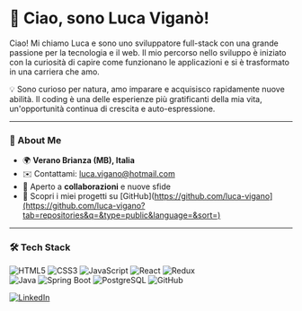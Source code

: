 # 👋 Ciao, sono Luca Viganò!  

Ciao! Mi chiamo Luca e sono uno sviluppatore full-stack con una grande passione per la tecnologia e il web. Il mio percorso nello sviluppo è iniziato con la curiosità di capire come funzionano le applicazioni e si è trasformato in una carriera che amo.  

💡 Sono curioso per natura, amo imparare e acquisisco rapidamente nuove abilità. Il coding è una delle esperienze più gratificanti della mia vita, un'opportunità continua di crescita e auto-espressione.  

---

### 📍 About Me  
- 🌍 **Verano Brianza (MB), Italia**  
- ✉️ Contattami: [luca.vigano@hotmail.com](mailto:luca.vigano@hotmail.com)  
- 🤝 Aperto a **collaborazioni** e nuove sfide  
- 🚀 Scopri i miei progetti su [GitHub](https://github.com/luca-vigano](https://github.com/luca-vigano?tab=repositories&q=&type=public&language=&sort=)  


---

### 🛠️ Tech Stack  

![HTML5](https://img.shields.io/badge/HTML5-E34F26?style=for-the-badge&logo=html5&logoColor=white)  ![CSS3](https://img.shields.io/badge/CSS3-1572B6?style=for-the-badge&logo=css3&logoColor=white)  ![JavaScript](https://img.shields.io/badge/JavaScript-F7DF1E?style=for-the-badge&logo=javascript&logoColor=black)  ![React](https://img.shields.io/badge/React-61DAFB?style=for-the-badge&logo=react&logoColor=black)  ![Redux](https://img.shields.io/badge/Redux-764ABC?style=for-the-badge&logo=redux&logoColor=white)  
![Java](https://img.shields.io/badge/Java-007396?style=for-the-badge&logo=java&logoColor=white)  ![Spring Boot](https://img.shields.io/badge/Spring_Boot-6DB33F?style=for-the-badge&logo=spring-boot&logoColor=white)  ![PostgreSQL](https://img.shields.io/badge/PostgreSQL-316192?style=for-the-badge&logo=postgresql&logoColor=white)  ![GitHub](https://img.shields.io/badge/GitHub-181717?style=for-the-badge&logo=github&logoColor=white)  

[![LinkedIn](https://img.icons8.com/fluency/48/000000/linkedin.png)](https://www.linkedin.com/in/luca-vigan%C3%B2-58302b269/)



